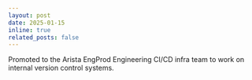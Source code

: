 ```yaml
---
layout: post
date: 2025-01-15
inline: true
related_posts: false
---
```


Promoted to the Arista EngProd Engineering CI/CD infra team to work on internal version control systems.

